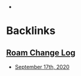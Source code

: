 - 

# Backlinks
## [Roam Change Log](<Roam Change Log.md>)
- [September 17th, 2020](<September 17th, 2020.md>)

